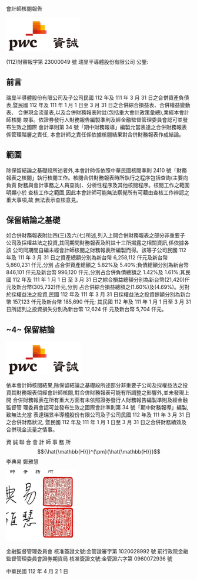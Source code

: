 會計師核閱報告

![0_image_0.png](0_image_0.png)

(112)財審報字第 23000049 號 瑞昱半導體股份有限公司 公鑒:

## 前言

瑞昱半導體股份有限公司及子公司民國 112 年及 111 年 3 月 31 日之合併資產負債 表,暨民國 112 年及 111 年 1 月 1 日至 3 月 31 日之合併綜合損益表、合併權益變動表、 合併現金流量表,以及合併財務報表附註(包括重大會計政策彙總),業經本會計師核閱 竣事。依證券發行人財務報告編製準則及經金融監督管理委員會認可並發布生效之國際 會計準則第 34 號「期中財務報導」編製允當表達之合併財務報表係管理階層之責任, 本會計師之責任係依據核閱結果對合併財務報表作成結論。

## 範圍

除保留結論之基礎段所述者外,本會計師係依照中華民國核閱準則 2410 號「財務 報表之核閱」執行核閱工作。核閱合併財務報表時所執行之程序包括查詢(主要向負責 財務與會計事務之人員查詢)、分析性程序及其他核閱程序。核閱工作之範圍明顯小於 查核工作之範圍,因此本會計師可能無法察覺所有可藉由查核工作辨認之重大事項,故 無法表示查核意見。

## 保留結論之基礎

如合併財務報表附註四(三)及六(七)所述,列入上開合併財務報表之部分非重要子 公司及採權益法之投資,其同期間財務報表及附註十三所揭露之相關資訊,係依據各該 公司同期間自編未經會計師核閱之財務報表所編製而得。該等子公司民國 112 年及 111 年 3 月 31 日之資產總額分別為新台幣 6,258,112 仟元及新台幣 5,860,231 仟元,分別 占合併資產總額之 5.82%及 5.40%;負債總額分別為新台幣 846,101 仟元及新台幣 996,120 仟元,分別占合併負債總額之 1.42%及 1.61%;其民國 112 年及 111 年 1 月 1 日 至 3 月 31 日之綜合損益總額分別為新台幣(21,420)仟元及新台幣(305,732)仟元,分別 占合併綜合損益總額之(1.60%)及(4.69%)。另對於採權益法之投資,民國 112 年及 111 年 3 月 31 日採權益法之投資餘額分別為新台幣 157,123 仟元及新台幣 185,690 仟元; 其民國 112 年及 111 年 1 月 1 日至 3 月 31 日所認列之投資損失分別為新台幣 12,624 仟 元及新台幣 5,704 仟元。

## ~4~ 保留結論 

![1_Image_0.Png](1_Image_0.Png)

依本會計師核閱結果,除保留結論之基礎段所述部分非重要子公司及採權益法之投 資其財務報表倘經會計師核閱,對合併財務報表可能有所調整之影響外,並未發現上開 合併財務報表在所有重大方面有未依照證券發行人財務報告編製準則及經金融監督管 理委員會認可並發布生效之國際會計準則第 34 號「期中財務報導」編製,致無法允當 表達瑞昱半導體股份有限公司及子公司民國 112 年及 111 年 3 月 31 日之合併財務狀況, 暨民國 112 年及 111 年 1 月 1 日至 3 月 31 日之合併財務績效及合併現金流量之情事。

資 誠 聯 合 會 計 師 事 務 所
$${\hat{\mathbb{H}}}^{\pm}{\hat{\mathbb{H}}}$$
李典易 鄭雅慧

![1_image_1.png](1_image_1.png)

金融監督管理委員會 核准簽證文號:金管證審字第 1020028992 號 前行政院金融監督管理委員會證券期貨局 核准簽證文號:金管證六字第 0960072936 號

中華民國 112 年 4 月 2 1 日